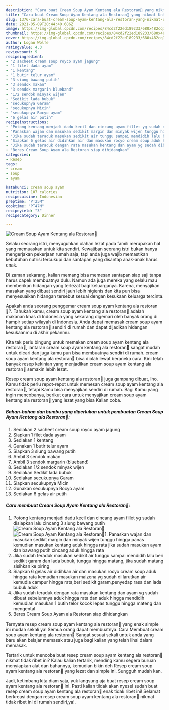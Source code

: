 ```yaml
---
description: "Cara buat Cream Soup Ayam Kentang ala Restoran🍲 yang nikmat Untuk Jualan"
title: "Cara buat Cream Soup Ayam Kentang ala Restoran🍲 yang nikmat Untuk Jualan"
slug: 1376-cara-buat-cream-soup-ayam-kentang-ala-restoran-yang-nikmat-untuk-jualan
date: 2021-05-09T20:44:40.686Z
image: https://img-global.cpcdn.com/recipes/84cd2f22ed189233/680x482cq70/cream-soup-ayam-kentang-ala-restoran🍲-foto-resep-utama.jpg
thumbnail: https://img-global.cpcdn.com/recipes/84cd2f22ed189233/680x482cq70/cream-soup-ayam-kentang-ala-restoran🍲-foto-resep-utama.jpg
cover: https://img-global.cpcdn.com/recipes/84cd2f22ed189233/680x482cq70/cream-soup-ayam-kentang-ala-restoran🍲-foto-resep-utama.jpg
author: Logan Wolfe
ratingvalue: 4.3
reviewcount: 9
recipeingredient:
- "2 sacheet cream soup royco ayam jagung"
- "1 filet dada ayam"
- "1 kentang"
- "1 butir telur ayam"
- "3 siung bawang putih"
- "3 sendok makan"
- "3 sendok margarin blueband"
- "1/2 sendok minyak wijen"
- "Sedikit lada bubuk"
- "secukupnya Garam"
- "secukupnya Micin"
- "secukupnya Rocyo ayam"
- "6 gelas air putih"
recipeinstructions:
- "Potong kentang menjadi dadu kecil dan cincang ayam fillet yg sudah disiapkan lalu cincang 3 siung bawang putih"
- "Panaskan wajan dan masukan sedikit margin dan minyak wijen tunggu hingga panas kemudian masukan kentang aduk hingga rata jika sudah masukan ayam dan bawang putih cincang aduk hingga rata"
- "Jika sudah teraduk masukan sedikit air tunggu sampai mendidih lalu beri sedikit garam dan lada bubuk, tunggu hingga matang, jika sudah matang sisihkan ke piring"
- "Siapkan 6 gelas air didihkan air dan masukan rocyo cream soup aduk hingga rata kemudian masukan maizena yg sudah di larutkan air kemudia campur hingga rata,beri sedikit garam,penyedap rasa dan lada bubuk aduk"
- "Jika sudah teraduk dengan rata masukan kentang dan ayam yg sudah dibuat sebelumnya aduk hingga rata dan aduk hingga mendidih kemudian masukan 1 butih telor kocok lepas tunggu hingga mateng dan mengental"
- "Beres Cream Soup Ayam ala Restoran siap dihidangkan"
categories:
- Resep
tags:
- cream
- soup
- ayam

katakunci: cream soup ayam 
nutrition: 107 calories
recipecuisine: Indonesian
preptime: "PT25M"
cooktime: "PT47M"
recipeyield: "3"
recipecategory: Dinner

---
```



![Cream Soup Ayam Kentang ala Restoran🍲](https://img-global.cpcdn.com/recipes/84cd2f22ed189233/680x482cq70/cream-soup-ayam-kentang-ala-restoran🍲-foto-resep-utama.jpg)

Selaku seorang istri, menyuguhkan olahan lezat pada famili merupakan hal yang memuaskan untuk kita sendiri. Kewajiban seorang istri bukan hanya mengerjakan pekerjaan rumah saja, tapi anda juga wajib memastikan kebutuhan nutrisi tercukupi dan santapan yang disantap anak-anak harus enak.

Di zaman  sekarang, kalian memang bisa memesan santapan siap saji tanpa harus capek membuatnya dulu. Namun ada juga mereka yang selalu mau memberikan hidangan yang terlezat bagi keluarganya. Karena, menyajikan masakan yang dibuat sendiri jauh lebih higienis dan kita pun bisa menyesuaikan hidangan tersebut sesuai dengan kesukaan keluarga tercinta. 



Apakah anda seorang penggemar cream soup ayam kentang ala restoran🍲?. Tahukah kamu, cream soup ayam kentang ala restoran🍲 adalah makanan khas di Indonesia yang sekarang digemari oleh banyak orang di hampir setiap wilayah di Indonesia. Anda dapat memasak cream soup ayam kentang ala restoran🍲 sendiri di rumah dan dapat dijadikan hidangan kesukaanmu di akhir pekanmu.

Kita tak perlu bingung untuk memakan cream soup ayam kentang ala restoran🍲, lantaran cream soup ayam kentang ala restoran🍲 sangat mudah untuk dicari dan juga kamu pun bisa membuatnya sendiri di rumah. cream soup ayam kentang ala restoran🍲 bisa diolah lewat beraneka cara. Kini telah banyak resep kekinian yang menjadikan cream soup ayam kentang ala restoran🍲 semakin lebih lezat.

Resep cream soup ayam kentang ala restoran🍲 juga gampang dibuat, lho. Kamu tidak perlu repot-repot untuk memesan cream soup ayam kentang ala restoran🍲, tetapi Kamu bisa menyajikan sendiri di rumah. Bagi Kamu yang ingin mencobanya, berikut cara untuk menyajikan cream soup ayam kentang ala restoran🍲 yang lezat yang bisa Kalian coba.

<!--inarticleads1-->

##### Bahan-bahan dan bumbu yang diperlukan untuk pembuatan Cream Soup Ayam Kentang ala Restoran🍲:

1. Sediakan 2 sacheet cream soup royco ayam jagung
1. Siapkan 1 filet dada ayam
1. Sediakan 1 kentang
1. Gunakan 1 butir telur ayam
1. Siapkan 3 siung bawang putih
1. Ambil 3 sendok makan
1. Ambil 3 sendok margarin (blueband)
1. Sediakan 1/2 sendok minyak wijen
1. Sediakan Sedikit lada bubuk
1. Sediakan secukupnya Garam
1. Siapkan secukupnya Micin
1. Gunakan secukupnya Rocyo ayam
1. Sediakan 6 gelas air putih




<!--inarticleads2-->

##### Cara membuat Cream Soup Ayam Kentang ala Restoran🍲:

1. Potong kentang menjadi dadu kecil dan cincang ayam fillet yg sudah disiapkan lalu cincang 3 siung bawang putih
<img src="https://img-global.cpcdn.com/steps/06847cd65f2dff3c/160x128cq70/cream-soup-ayam-kentang-ala-restoran🍲-langkah-memasak-1-foto.jpg" alt="Cream Soup Ayam Kentang ala Restoran🍲"><img src="https://img-global.cpcdn.com/steps/9edb8661277af7c0/160x128cq70/cream-soup-ayam-kentang-ala-restoran🍲-langkah-memasak-1-foto.jpg" alt="Cream Soup Ayam Kentang ala Restoran🍲">1. Panaskan wajan dan masukan sedikit margin dan minyak wijen tunggu hingga panas kemudian masukan kentang aduk hingga rata jika sudah masukan ayam dan bawang putih cincang aduk hingga rata
1. Jika sudah teraduk masukan sedikit air tunggu sampai mendidih lalu beri sedikit garam dan lada bubuk, tunggu hingga matang, jika sudah matang sisihkan ke piring
1. Siapkan 6 gelas air didihkan air dan masukan rocyo cream soup aduk hingga rata kemudian masukan maizena yg sudah di larutkan air kemudia campur hingga rata,beri sedikit garam,penyedap rasa dan lada bubuk aduk
1. Jika sudah teraduk dengan rata masukan kentang dan ayam yg sudah dibuat sebelumnya aduk hingga rata dan aduk hingga mendidih kemudian masukan 1 butih telor kocok lepas tunggu hingga mateng dan mengental
1. Beres Cream Soup Ayam ala Restoran siap dihidangkan




Ternyata resep cream soup ayam kentang ala restoran🍲 yang enak simple ini mudah sekali ya! Semua orang dapat membuatnya. Cara Membuat cream soup ayam kentang ala restoran🍲 Sangat sesuai sekali untuk anda yang baru akan belajar memasak atau juga bagi kalian yang telah lihai dalam memasak.

Tertarik untuk mencoba buat resep cream soup ayam kentang ala restoran🍲 nikmat tidak ribet ini? Kalau kalian tertarik, mending kamu segera buruan menyiapkan alat dan bahannya, kemudian bikin deh Resep cream soup ayam kentang ala restoran🍲 yang lezat dan simple ini. Sungguh mudah kan. 

Jadi, ketimbang kita diam saja, yuk langsung aja buat resep cream soup ayam kentang ala restoran🍲 ini. Pasti kalian tiidak akan nyesel sudah buat resep cream soup ayam kentang ala restoran🍲 enak tidak ribet ini! Selamat berkreasi dengan resep cream soup ayam kentang ala restoran🍲 nikmat tidak ribet ini di rumah sendiri,ya!.

